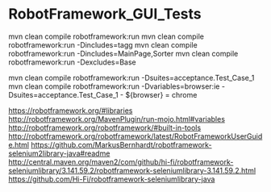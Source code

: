 # RobotFramework_GUI_Tests

mvn clean compile robotframework:run
mvn clean compile robotframework:run -Dincludes=tagg
mvn clean compile robotframework:run -Dincludes=MainPage,Sorter
mvn clean compile robotframework:run -Dexcludes=Base

mvn clean compile robotframework:run -Dsuites=acceptance.Test_Case_1
mvn clean compile robotframework:run -Dvariables=browser:ie -Dsuites=acceptance.Test_Case_1         - ${browser} =      chrome


https://robotframework.org/#libraries
http://robotframework.org/MavenPlugin/run-mojo.html#variables
http://robotframework.org/robotframework/#built-in-tools
http://robotframework.org/robotframework/latest/RobotFrameworkUserGuide.html
https://github.com/MarkusBernhardt/robotframework-selenium2library-java#readme
http://central.maven.org/maven2/com/github/hi-fi/robotframework-seleniumlibrary/3.141.59.2/robotframework-seleniumlibrary-3.141.59.2.html
https://github.com/Hi-Fi/robotframework-seleniumlibrary-java

